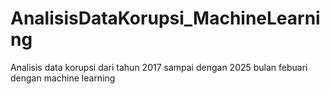 # AnalisisDataKorupsi_MachineLearning
Analisis data korupsi dari tahun 2017 sampai dengan 2025 bulan febuari dengan machine learning
